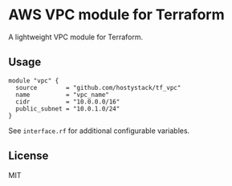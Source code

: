 # AWS VPC module for Terraform

A lightweight VPC module for Terraform.

## Usage
```
module "vpc" {
  source        = "github.com/hostystack/tf_vpc"
  name          = "vpc_name"
  cidr          = "10.0.0.0/16"
  public_subnet = "10.0.1.0/24"
}
```
See `interface.rf` for additional configurable variables.

## License

MIT
